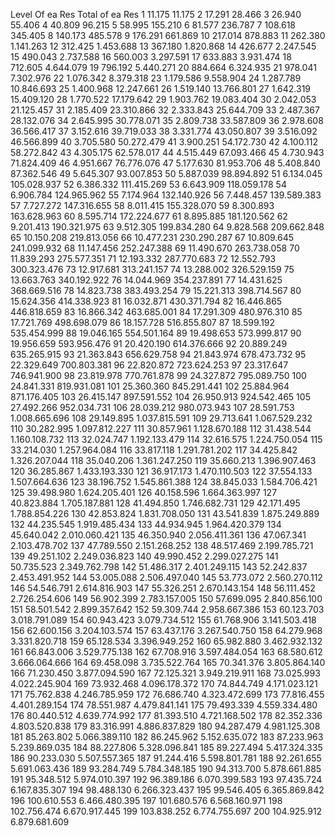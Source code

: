 
Level	Of ea Res	Total of ea Res
1	11.175	11.175
2	17.291	28.466
3	26.940	55.406
4	40.809	96.215
5	58.995	155.210
6	81.577	236.787
7	108.618	345.405
8	140.173	485.578
9	176.291	661.869
10	217.014	878.883
11	262.380	1.141.263
12	312.425	1.453.688
13	367.180	1.820.868
14	426.677	2.247.545
15	490.043	2.737.588
16	560.003	3.297.591
17	633.883	3.931.474
18	712.605	4.644.079
19	796.192	5.440.271
20	884.664	6.324.935
21	978.041	7.302.976
22	1.076.342	8.379.318
23	1.179.586	9.558.904
24	1.287.789	10.846.693
25	1.400.968	12.247.661
26	1.519.140	13.766.801
27	1.642.319	15.409.120
28	1.770.522	17.179.642
29	1.903.762	19.083.404
30	2.042.053	21.125.457
31	2.185.409	23.310.866
32	2.333.843	25.644.709
33	2.487.367	28.132.076
34	2.645.995	30.778.071
35	2.809.738	33.587.809
36	2.978.608	36.566.417
37	3.152.616	39.719.033
38	3.331.774	43.050.807
39	3.516.092	46.566.899
40	3.705.580	50.272.479
41	3.900.251	54.172.730
42	4.100.112	58.272.842
43	4.305.175	62.578.017
44	4.515.449	67.093.466
45	4.730.943	71.824.409
46	4.951.667	76.776.076
47	5.177.630	81.953.706
48	5.408.840	87.362.546
49	5.645.307	93.007.853
50	5.887.039	98.894.892
51	6.134.045	105.028.937
52	6.386.332	111.415.269
53	6.643.909	118.059.178
54	6.906.784	124.965.962
55	7.174.964	132.140.926
56	7.448.457	139.589.383
57	7.727.272	147.316.655
58	8.011.415	155.328.070
59	8.300.893	163.628.963
60	8.595.714	172.224.677
61	8.895.885	181.120.562
62	9.201.413	190.321.975
63	9.512.305	199.834.280
64	9.828.568	209.662.848
65	10.150.208	219.813.056
66	10.477.231	230.290.287
67	10.809.645	241.099.932
68	11.147.456	252.247.388
69	11.490.670	263.738.058
70	11.839.293	275.577.351
71	12.193.332	287.770.683
72	12.552.793	300.323.476
73	12.917.681	313.241.157
74	13.288.002	326.529.159
75	13.663.763	340.192.922
76	14.044.969	354.237.891
77	14.431.625	368.669.516
78	14.823.738	383.493.254
79	15.221.313	398.714.567
80	15.624.356	414.338.923
81	16.032.871	430.371.794
82	16.446.865	446.818.659
83	16.866.342	463.685.001
84	17.291.309	480.976.310
85	17.721.769	498.698.079
86	18.157.728	516.855.807
87	18.599.192	535.454.999
88	19.046.165	554.501.164
89	19.498.653	573.999.817
90	19.956.659	593.956.476
91	20.420.190	614.376.666
92	20.889.249	635.265.915
93	21.363.843	656.629.758
94	21.843.974	678.473.732
95	22.329.649	700.803.381
96	22.820.872	723.624.253
97	23.317.647	746.941.900
98	23.819.978	770.761.878
99	24.327.872	795.089.750
100	24.841.331	819.931.081
101	25.360.360	845.291.441
102	25.884.964	871.176.405
103	26.415.147	897.591.552
104	26.950.913	924.542.465
105	27.492.266	952.034.731
106	28.039.212	980.073.943
107	28.591.753	1.008.665.696
108	29.149.895	1.037.815.591
109	29.713.641	1.067.529.232
110	30.282.995	1.097.812.227
111	30.857.961	1.128.670.188
112	31.438.544	1.160.108.732
113	32.024.747	1.192.133.479
114	32.616.575	1.224.750.054
115	33.214.030	1.257.964.084
116	33.817.118	1.291.781.202
117	34.425.842	1.326.207.044
118	35.040.206	1.361.247.250
119	35.660.213	1.396.907.463
120	36.285.867	1.433.193.330
121	36.917.173	1.470.110.503
122	37.554.133	1.507.664.636
123	38.196.752	1.545.861.388
124	38.845.033	1.584.706.421
125	39.498.980	1.624.205.401
126	40.158.596	1.664.363.997
127	40.823.884	1.705.187.881
128	41.494.850	1.746.682.731
129	42.171.495	1.788.854.226
130	42.853.824	1.831.708.050
131	43.541.839	1.875.249.889
132	44.235.545	1.919.485.434
133	44.934.945	1.964.420.379
134	45.640.042	2.010.060.421
135	46.350.940	2.056.411.361
136	47.067.341	2.103.478.702
137	47.789.550	2.151.268.252
138	48.517.469	2.199.785.721
139	49.251.102	2.249.036.823
140	49.990.452	2.299.027.275
141	50.735.523	2.349.762.798
142	51.486.317	2.401.249.115
143	52.242.837	2.453.491.952
144	53.005.088	2.506.497.040
145	53.773.072	2.560.270.112
146	54.546.791	2.614.816.903
147	55.326.251	2.670.143.154
148	56.111.452	2.726.254.606
149	56.902.399	2.783.157.005
150	57.699.095	2.840.856.100
151	58.501.542	2.899.357.642
152	59.309.744	2.958.667.386
153	60.123.703	3.018.791.089
154	60.943.423	3.079.734.512
155	61.768.906	3.141.503.418
156	62.600.156	3.204.103.574
157	63.437.176	3.267.540.750
158	64.279.968	3.331.820.718
159	65.128.534	3.396.949.252
160	65.982.880	3.462.932.132
161	66.843.006	3.529.775.138
162	67.708.916	3.597.484.054
163	68.580.612	3.666.064.666
164	69.458.098	3.735.522.764
165	70.341.376	3.805.864.140
166	71.230.450	3.877.094.590
167	72.125.321	3.949.219.911
168	73.025.993	4.022.245.904
169	73.932.468	4.096.178.372
170	74.844.749	4.171.023.121
171	75.762.838	4.246.785.959
172	76.686.740	4.323.472.699
173	77.816.455	4.401.289.154
174	78.551.987	4.479.841.141
175	79.493.339	4.559.334.480
176	80.440.512	4.639.774.992
177	81.393.510	4.721.168.502
178	82.352.336	4.803.520.838
179	83.316.991	4.886.837.829
180	94.287.479	4.981.125.308
181	85.263.802	5.066.389.110
182	86.245.962	5.152.635.072
183	87.233.963	5.239.869.035
184	88.227.806	5.328.096.841
185	89.227.494	5.417.324.335
186	90.233.030	5.507.557.365
187	91.244.416	5.598.801.781
188	92.261.655	5.691.063.436
189	93.284.749	5.784.348.185
190	94.313.700	5.878.661.885
191	95.348.512	5.974.010.397
192	96.389.186	6.070.399.583
193	97.435.724	6.167.835.307
194	98.488.130	6.266.323.437
195	99.546.405	6.365.869.842
196	100.610.553	6.466.480.395
197	101.680.576	6.568.160.971
198	102.756.474	6.670.917.445
199	103.838.252	6.774.755.697
200	104.925.912	6.879.681.609